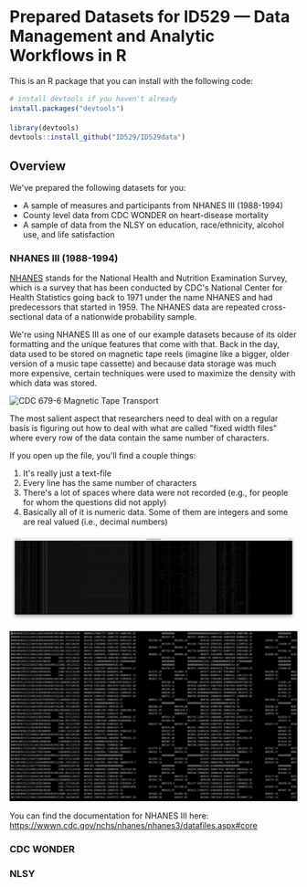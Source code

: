 # Prepared Datasets for ID529 — Data Management and Analytic Workflows in R

This is an R package that you can install with the following code: 

```r
# install devtools if you haven't already
install.packages("devtools")

library(devtools)
devtools::install_github("ID529/ID529data")
```

## Overview 

We've prepared the following datasets for you: 

- A sample of measures and participants from NHANES III (1988-1994)
- County level data from CDC WONDER on heart-disease mortality
- A sample of data from the NLSY on education, race/ethnicity, alcohol use, and 
  life satisfaction

### NHANES III (1988-1994)

[NHANES](https://wwwn.cdc.gov/nchs/nhanes/) stands for the National Health and
Nutrition Examination Survey, which is a survey that has been conducted by CDC's
National Center for Health Statistics going back to 1971 under the name NHANES
and had predecessors that started in 1959.  The NHANES data are repeated
cross-sectional data of a nationwide probability sample.

We're using NHANES III as one of our example datasets because of its older
formatting and the unique features that come with that.  Back in the day, data
used to be stored on magnetic tape reels (imagine like a bigger, older version
of a music tape cassette) and because data storage was much more expensive,
certain techniques were used to maximize the density with which data was stored.

<img src="https://upload.wikimedia.org/wikipedia/commons/6/61/CDC_679-6_Magnetic_Tape_Transport.jpg" width="250px" alt="CDC 679-6 Magnetic Tape Transport"/>

The most salient aspect that researchers need to deal with on a regular basis is
figuring out how to deal with what are called "fixed width files" where every 
row of the data contain the same number of characters. 

If you open up the file, you'll find a couple things: 

  1. It's really just a text-file
  2. Every line has the same number of characters
  3. There's a lot of spaces where data were not recorded (e.g., for people for whom the questions did not apply)
  4. Basically all of it is numeric data.  Some of them are integers and some are 
     real valued (i.e., decimal numbers)

![NHANES fixed width data zoomed out](images/NHANES_wide.png)

![NHANES fixed width data zoomed in](images/NHANES_zoomed.png)

You can find the documentation for NHANES III here:
<https://wwwn.cdc.gov/nchs/nhanes/nhanes3/datafiles.aspx#core>

### CDC WONDER


### NLSY

